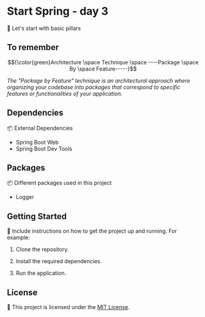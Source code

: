 # Start Spring - day 3
🚀 Let's start with basic pillars 

## To remember 

$${\color{green}Architecture \space Technique \space ----Package \space By \space Feature-----}$$

*The "Package by Feature" technique is an architectural approach where organizing your codebase into packages that correspond to specific features or functionalities of your application.*

## Dependencies

📦 External Dependencies 

- Spring Boot Web
- Spring Boot Dev Tools

## Packages 

📦 Different packages used in this project
- Logger

## Getting Started 

🏁 Include instructions on how to get the project up and running. For example:

1. Clone the repository.

2. Install the required dependencies.

3. Run the application.

## License

📝 This project is licensed under the [MIT License](LICENSE).

